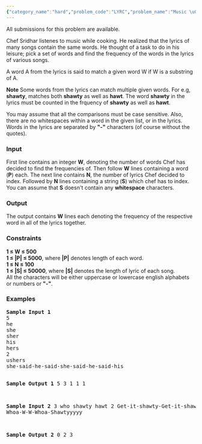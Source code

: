 ```yaml
---
{"category_name":"hard","problem_code":"LYRC","problem_name":"Music \u0026 Lyrics","languages_supported":{"0":"ADA","1":"ASM","2":"BASH","3":"BF","4":"C","5":"C99 strict","6":"CAML","7":"CLOJ","8":"CLPS","9":"CPP 4.3.2","10":"CPP 4.9.2","11":"CPP14","12":"CS2","13":"D","14":"ERL","15":"FORT","16":"FS","17":"GO","18":"HASK","19":"ICK","20":"ICON","21":"JAVA","22":"JS","23":"LISP clisp","24":"LISP sbcl","25":"LUA","26":"NEM","27":"NICE","28":"NODEJS","29":"PAS fpc","30":"PAS gpc","31":"PERL","32":"PERL6","33":"PHP","34":"PIKE","35":"PRLG","36":"PYTH","37":"PYTH 3.4","38":"RUBY","39":"SCALA","40":"SCM guile","41":"SCM qobi","42":"ST","43":"TCL","44":"TEXT","45":"WSPC"},"max_timelimit":3,"source_sizelimit":50000,"problem_author":"kaushik_iska","problem_tester":"white_king","date_added":"3-06-2012","tags":{"0":"aho","1":"aug13","2":"dynamic","3":"kaushik_iska","4":"medium","5":"string"},"editorial_url":"http://discuss.codechef.com/problems/LYRC","time":{"view_start_date":1376299800,"submit_start_date":1376299800,"visible_start_date":1376299800,"end_date":1735669800},"layout":"problem"}
---
```

<span class="solution-visible-txt">All submissions for this problem are available.</span><p>Chef Sridhar listenes to music while cooking. He realized that the lyrics of many songs contain the same words. He thought of a task to do in his leisure; pick a set of words and find the frequency of the words in the lyrics of various songs.</p>

<p>A word A from the lyrics is said to match a given word W if W is a substring of A.</p>

<p><b>Note</b> Some words from the lyrics can match multiple given words. For e.g, <b>shawty</b>, matches both <b>shawty</b> as well as <b>hawt</b>. The word <b>shawty</b> in the lyrics must be counted in the frquency of <b>shawty</b> as well as <b>hawt</b>.</p>

<p>You may assume that all the comparisons must be case sensitive. Also, there are no whitespaces within a word in the given list, or in the lyrics. Words in the lyrics are separated by <b>"-"</b> characters (of course without the quotes).</p>

<h3>Input</h3>
<p>First line contains an integer <b>W</b>, denoting the number of words Chef has decided to find the frequencies of. Then follow <b>W</b> lines containing a word (<b>P</b>) each. The next line contains <b>N</b>, the number of lyrics Chef decided to index. Followed by <b>N</b> lines containing a string (<b>S</b>) which chef has to index. You can assume that <b>S</b> doesn't contain any <b>whitespace</b> characters.</p>

<h3>Output</h3>
<p>The output contains <b>W</b> lines each denoting the frequency of the respective word in all of the lyrics together.</p>

<h3>Constraints</h3>
<p>
<b>1 ≤ W ≤ 500</b><br />
<b>1 ≤ |P| ≤ 5000</b>, where <b>|P|</b> denotes length of each word.<br />
<b>1 ≤ N ≤ 100</b><br />
<b>1 ≤ |S| ≤ 50000</b>, where <b>|S|</b> denotes the length of lyric of each song.<br />
All the characters will be either uppercase or lowercase english alphabets or numbers or <b>"-"</b>.
</p>

<h3>Examples</h3>
<pre>
<b>Sample Input 1</b>
5
he
she
sher
his
hers
2
ushers
she-said-he-said-she-said-he-said-his

<b>Sample Output 1</b>
5
3
1
1
1


<b>Sample Input 2</b>
3
who
shawty
hawt
2
Get-it-shawty-Get-it-shawty
Whoa-W-W-Whoa-Shawtyyyyy

<b>Sample Output 2</b>
0
2
3

</pre>